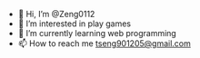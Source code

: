 - 👋 Hi, I’m @Zeng0112
- 👀 I’m interested in play games
- 🌱 I’m currently learning web programming
- 📫 How to reach me <tseng901205@gmail.com>

<!---
Zeng0112/Zeng0112 is a ✨ special ✨ repository because its `README.md` (this file) appears on your GitHub profile.
You can click the Preview link to take a look at your changes.
--->
